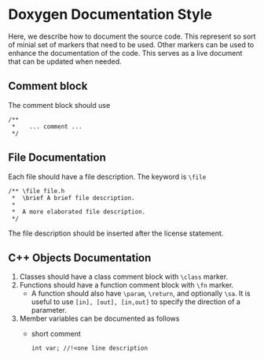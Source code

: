 # Doxygen Documentation Style

Here, we describe how to document the source code.  This represent so sort of minial set of markers that need to be used. Other markers can be used to enhance the documentation of the code.  This serves as a live document that can be updated when needed.

## Comment block

The comment block should use

```
/**
 *    ... comment ...
 */
```

## File Documentation

Each file should have a file description.  The keyword is `\file`

```
/** \file file.h
 *  \brief A brief file description.
 * 
 *  A more elaborated file description.
 */
```
The file description should be inserted after the license statement.

## C++ Objects Documentation

1. Classes should have a class comment block with `\class` marker.
2. Functions should have a function comment block with `\fn` marker. 
    * A function should also have `\param`, `\return`, and optionally `\sa`. 
    It is useful to use `[in], [out], [in,out]` to specify the direction of 
    a parameter.
3. Member variables can be documented as follows 
    * short comment

        ```
        int var; //!<one line description
        ```